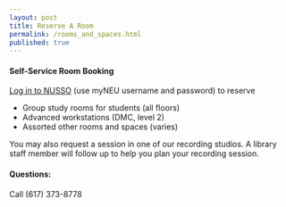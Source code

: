 ```yaml
---
layout: post
title: Reserve A Room
permalink: /rooms_and_spaces.html
published: true
---
```

#### Self-Service Room Booking
[Log in to NUSSO](https://nuevents.neu.edu/MobileHome.aspx) (use myNEU username and password) to reserve 

* Group study rooms for students (all floors)
* Advanced workstations (DMC, level 2)
* Assorted other rooms and spaces (varies)

You may also request a session in one of our recording studios.   A library staff member will follow up to help you plan your recording session. 

#### Questions:
Call (617) 373-8778
